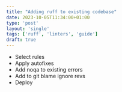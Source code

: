 ```yaml
---                                                                             
title: "Adding ruff to existing codebase"
date: 2023-10-05T11:34:00+01:00
type: 'post'
layout: 'single'
tags: ['ruff', 'linters', 'guide']
draft: true
---
```


 - Select rules
 - Apply autofixes
 - Add noqa to existing errors
 - Add to git blame ignore revs
 - Deploy
